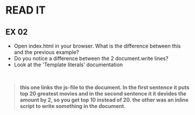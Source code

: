 # READ IT
## EX 02
* Open index.html in your browser. What is the difference between this and the previous example?
* Do you notice a difference between the 2 document.write lines?
* Look at the 'Template literals' documentation

<br>

>__this one links the js-file to the document.
    In the first sentence it puts top 20  greatest movies and in the second sentence it it devides the amount by 2, so you get top 10 instead of 20.
    the other was an inline script to write something in the document.__

